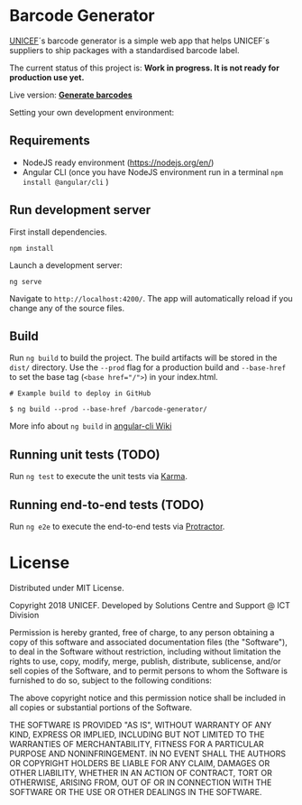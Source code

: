 # Barcode Generator

[UNICEF](http://www.unicef.org)´s barcode generator is a simple web app that
helps UNICEF´s suppliers to ship packages with a standardised barcode label.

The current status of this project is: **Work in progress. It is not ready for production use yet.**

Live version: **[Generate barcodes](http://github.io/merlos/barcode-generator)**

Setting your own development environment:

## Requirements

* NodeJS ready environment (https://nodejs.org/en/)
* Angular CLI (once you have NodeJS environment run in a terminal `npm install @angular/cli` )

## Run development server

First install dependencies.

```
npm install
```

Launch a development server:

```
ng serve
```

Navigate to `http://localhost:4200/`. The app will automatically reload if you change any of the source files.

## Build

Run `ng build` to build the project. The build artifacts will be stored in the `dist/` directory. Use the `--prod` flag for a production build and `--base-href` to set the base tag (`<base href="/">`) in your index.html.

```
# Example build to deploy in GitHub

$ ng build --prod --base-href /barcode-generator/
```

More info about `ng build` in [angular-cli Wiki](https://github.com/angular/angular-cli/wiki/build)


## Running unit tests (TODO)

Run `ng test` to execute the unit tests via [Karma](https://karma-runner.github.io).

## Running end-to-end tests (TODO)

Run `ng e2e` to execute the end-to-end tests via [Protractor](http://www.protractortest.org/).


# License

Distributed under MIT License.

Copyright 2018 UNICEF. Developed by Solutions Centre and Support @ ICT Division

Permission is hereby granted, free of charge, to any person obtaining a copy of this software and associated documentation files (the "Software"), to deal in the Software without restriction, including without limitation the rights to use, copy, modify, merge, publish, distribute, sublicense, and/or sell copies of the Software, and to permit persons to whom the Software is furnished to do so, subject to the following conditions:

The above copyright notice and this permission notice shall be included in all copies or substantial portions of the Software.

THE SOFTWARE IS PROVIDED "AS IS", WITHOUT WARRANTY OF ANY KIND, EXPRESS OR IMPLIED, INCLUDING BUT NOT LIMITED TO THE WARRANTIES OF MERCHANTABILITY, FITNESS FOR A PARTICULAR PURPOSE AND NONINFRINGEMENT. IN NO EVENT SHALL THE AUTHORS OR COPYRIGHT HOLDERS BE LIABLE FOR ANY CLAIM, DAMAGES OR OTHER LIABILITY, WHETHER IN AN ACTION OF CONTRACT, TORT OR OTHERWISE, ARISING FROM, OUT OF OR IN CONNECTION WITH THE SOFTWARE OR THE USE OR OTHER DEALINGS IN THE SOFTWARE.
